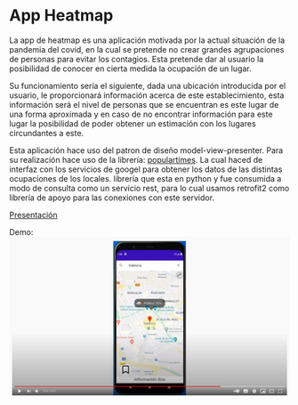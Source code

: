 # App Heatmap


La app de heatmap es una aplicación motivada por la actual situación de la pandemia del covid, en la cual se pretende no crear grandes agrupaciones de personas para evitar los contagios. Esta pretende dar al usuario la posibilidad de conocer en cierta medida la ocupación de un lugar.

Su funcionamiento sería el siguiente, dada una ubicación introducida por el usuario, le proporcionará información acerca de este establecimiento, esta información será el nivel de personas que se encuentran es este lugar de una forma aproximada y en caso de no encontrar información para este lugar la posibilidad de poder obtener un estimación con los lugares circundantes a este.


Esta aplicación hace uso del patron de diseño model-view-presenter. Para su realización hace uso de la librería: [populartimes](https://github.com/m-wrzr/populartimes). La cual haced de interfaz con los servicios de googel para obtener los datos de las distintas ocupaciones de los locales. librería que esta en python y fue consumida a modo de consulta como un servicio rest, para lo cual usamos retrofit2 como librería de apoyo para las conexiones con este servidor.

[Presentación](https://github.com/lugman/Heatmap/blob/master/Presentacion.pdf)

Demo:
[![Ver](https://github.com/lugman/heatmap/blob/master/demo-img-video.png)](https://www.youtube.com/watch?v=eS5DTPN3TqA)
